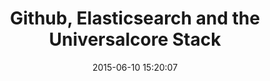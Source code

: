 ---
title:  "Github, Elasticsearch and the Universalcore Stack"
date:   2015-06-10 15:20:07
categories: 
---